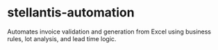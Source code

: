 # stellantis-automation
Automates invoice validation and generation from Excel using business rules, lot analysis, and lead time logic.
